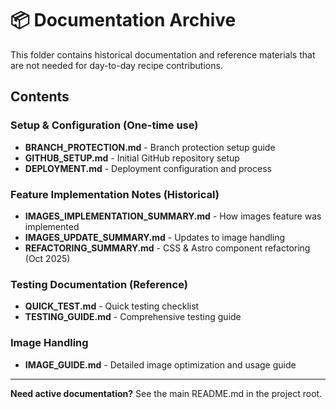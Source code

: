 # 📦 Documentation Archive

This folder contains historical documentation and reference materials that are not needed for day-to-day recipe contributions.

## Contents

### Setup & Configuration (One-time use)
- **BRANCH_PROTECTION.md** - Branch protection setup guide
- **GITHUB_SETUP.md** - Initial GitHub repository setup
- **DEPLOYMENT.md** - Deployment configuration and process

### Feature Implementation Notes (Historical)
- **IMAGES_IMPLEMENTATION_SUMMARY.md** - How images feature was implemented
- **IMAGES_UPDATE_SUMMARY.md** - Updates to image handling
- **REFACTORING_SUMMARY.md** - CSS & Astro component refactoring (Oct 2025)

### Testing Documentation (Reference)
- **QUICK_TEST.md** - Quick testing checklist
- **TESTING_GUIDE.md** - Comprehensive testing guide

### Image Handling
- **IMAGE_GUIDE.md** - Detailed image optimization and usage guide

---

**Need active documentation?** See the main README.md in the project root.

